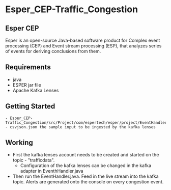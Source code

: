# Esper_CEP-Traffic_Congestion

## Esper CEP
Esper is an open-source Java-based software product for Complex event processing (CEP) and Event stream processing (ESP), that analyzes series of events for deriving conclusions from them.

## Requirements
- java
- ESPER jar file
- Apache Kafka Lenses

## Getting Started
```
- Esper_CEP-Traffic_Congestion/src/Project/com/espertech/esper/project/EventHandler.java
- csvjson.json the sample input to be ingested by the kafka lenses
```
## Working

- First the kafka lenses account needs to be created and started on the topic - "trafficdata".
  * Configuration of the kafka lenses can be changed in the kafka adapter in EventhHandler.java
- Then run the EventHandler.java. Feed in the live stream into the kafka topic. Alerts are generated onto the console on every congestion event.

